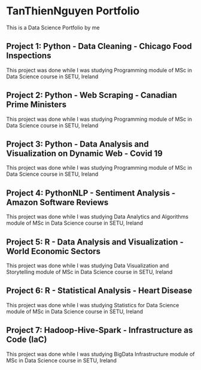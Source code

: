 # TanThienNguyen Portfolio
This is a Data Science Portfolio by me

## Project 1: Python - Data Cleaning - Chicago Food Inspections
This project was done while I was studying Programming module of MSc in Data Science course in SETU, Ireland

## Project 2: Python - Web Scraping - Canadian Prime Ministers
This project was done while I was studying Programming module of MSc in Data Science course in SETU, Ireland

## Project 3: Python - Data Analysis and Visualization on Dynamic Web - Covid 19
This project was done while I was studying Programming module of MSc in Data Science course in SETU, Ireland

## Project 4: PythonNLP - Sentiment Analysis - Amazon Software Reviews
This project was done while I was studying Data Analytics and Algorithms module of MSc in Data Science course in SETU, Ireland

## Project 5: R - Data Analysis and Visualization - World Economic Sectors
This project was done while I was studying Data Visualization and Storytelling module of MSc in Data Science course in SETU, Ireland

## Project 6: R - Statistical Analysis - Heart Disease
This project was done while I was studying Statistics for Data Science module of MSc in Data Science course in SETU, Ireland

## Project 7: Hadoop-Hive-Spark - Infrastructure as Code (IaC)
This project was done while I was studying BigData Infrastructure module of MSc in Data Science course in SETU, Ireland

